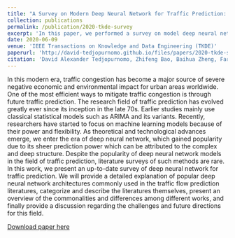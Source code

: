 ```yaml
---
title: "A Survey on Modern Deep Neural Network for Traffic Prediction: Trends, Methods and Challenges"
collection: publications
permalink: /publication/2020-tkde-survey
excerpt: 'In this paper, we performed a survey on model deep neural network applications for the task of traffic prediction. We compared a large selection of state-of-the-art research based on the models and the datasets they use.'
date: 2020-06-09
venue: 'IEEE Transactions on Knowledge and Data Engineering (TKDE)'
paperurl: 'http://david-tedjopurnomo.github.io/files/papers/2020-tkde-survey'
citation: 'David Alexander Tedjopurnomo, Zhifeng Bao, Baihua Zheng, Farhana Murtaza Choudhury, and A. K. Qin. "A Survey on Modern Deep Neural Network for Traffic Prediction: Trends, Methods and Challenges," in IEEE Transactions on Knowledge and Data Engineering, vol. 34, no. 4, pp. 1544-1561, 1 April 2022, doi: 10.1109/TKDE.2020.3001195.'
---
```


In this modern era, traffic congestion has become a major source of severe negative economic and environmental impact for urban areas worldwide. One of the most efficient ways to mitigate traffic congestion is through future traffic prediction. The research field of traffic prediction has evolved greatly ever since its inception in the late 70s. Earlier studies mainly use classical statistical models such as ARIMA and its variants. Recently, researchers have started to focus on machine learning models because of their power and flexibility. As theoretical and technological advances emerge, we enter the era of deep neural network, which gained popularity due to its sheer prediction power which can be attributed to the complex and deep structure. Despite the popularity of deep neural network models in the field of traffic prediction, literature surveys of such methods are rare. In this work, we present an up-to-date survey of deep neural network for traffic prediction. We will provide a detailed explanation of popular deep neural network architectures commonly used in the traffic flow prediction literatures, categorize and describe the literatures themselves, present an overview of the commonalities and differences among different works, and finally provide a discussion regarding the challenges and future directions for this field.

[Download paper here](http://david-tedjopurnomo.github.io/files/papers/2020-tkde-survey)
